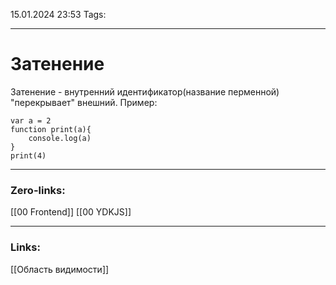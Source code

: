 15.01.2024 23:53
Tags:

---
# Затенение
Затенение - внутренний идентификатор(название перменной) "перекрывает" внешний.
Пример:
```
var a = 2
function print(a){
	console.log(a)
}
print(4)
```

---
### Zero-links:
[[00 Frontend]] [[00 YDKJS]]

---
### Links:
[[Область видимости]]